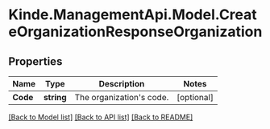 # Kinde.ManagementApi.Model.CreateOrganizationResponseOrganization

## Properties

Name | Type | Description | Notes
------------ | ------------- | ------------- | -------------
**Code** | **string** | The organization&#39;s code. | [optional] 

[[Back to Model list]](../README.md#documentation-for-models) [[Back to API list]](../README.md#documentation-for-api-endpoints) [[Back to README]](../README.md)

